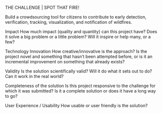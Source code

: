 THE CHALLENGE | SPOT THAT FIRE!

Build a crowdsourcing tool for citizens to contribute to early detection, verification, tracking, visualization, and notification of wildfires.

Impact
How much impact (quality and quantity) can this project have? Does it solve a big problem or a little problem? Will it inspire or help many, or a few?

Technology Innovation
How creative/innovative is the approach? Is the project novel and something that hasn’t been attempted before, or is it an incremental improvement on something that already exists?

Validity
Is the solution scientifically valid? Will it do what it sets out to do? Can it work in the real world?

Completeness of the solution
Is this project responsive to the challenge for which it was submitted? Is it a complete solution or does it have a long way to go?

User Experience / Usability
How usable or user friendly is the solution?